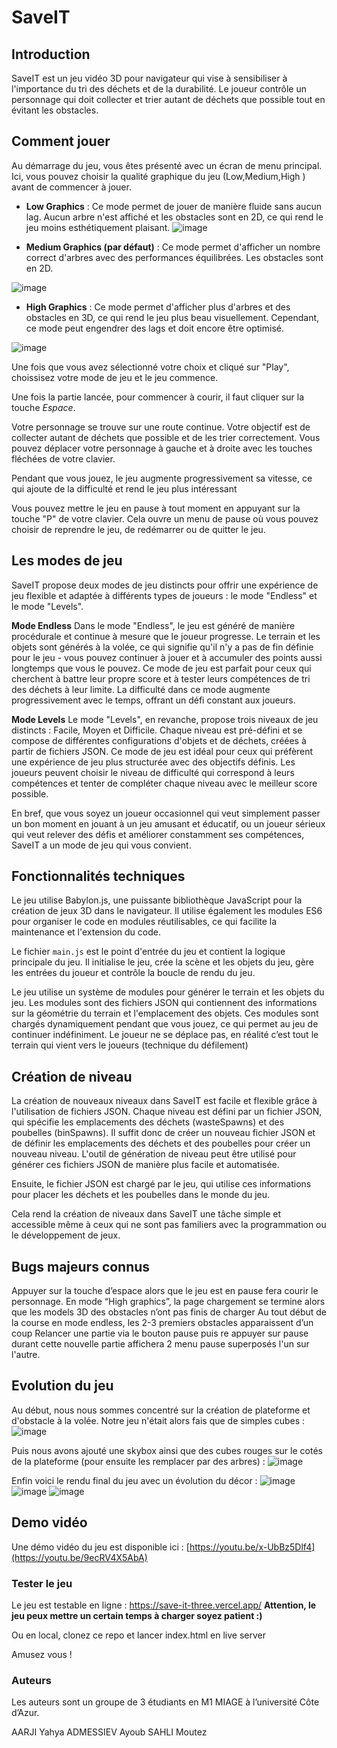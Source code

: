 
# SaveIT

## Introduction

SaveIT est un jeu vidéo 3D pour navigateur qui vise à sensibiliser à l'importance du tri des déchets et de la durabilité. Le joueur contrôle un personnage qui doit collecter et trier autant de déchets que possible tout en évitant les obstacles.

## Comment jouer

Au démarrage du jeu, vous êtes présenté avec un écran de menu principal. Ici, vous pouvez choisir la qualité graphique du jeu (Low,Medium,High   ) avant de commencer à jouer. 

- **Low Graphics** : Ce mode permet de jouer de manière fluide sans aucun lag. Aucun arbre n'est affiché et les obstacles sont en 2D, ce qui rend le jeu moins esthétiquement plaisant.
![image](https://github.com/AyoubAdm/SaveIt/assets/64748357/b5a6c6dd-9c25-464d-9dd4-55ab8f93d2df)



- **Medium Graphics (par défaut)** : Ce mode permet d'afficher un nombre correct d'arbres avec des performances équilibrées. Les obstacles sont en 2D.

![image](https://github.com/AyoubAdm/SaveIt/assets/64748357/f9a0256f-0fb0-4cfd-bc26-0cea106498de)



- **High Graphics** : Ce mode permet d'afficher plus d'arbres et des obstacles en 3D, ce qui rend le jeu plus beau visuellement. Cependant, ce mode peut engendrer des lags et doit encore être optimisé.

![image](https://github.com/AyoubAdm/SaveIt/assets/64748357/afb52bbb-0364-41c5-938c-b70ba416503a)


Une fois que vous avez sélectionné votre choix et cliqué sur "Play", choissisez votre mode de jeu et le jeu commence.

Une fois la partie lancée, pour  commencer à courir,  il faut cliquer sur la touche *Espace*.

Votre personnage se trouve sur une route continue. Votre objectif est de collecter autant de déchets que possible et de les trier correctement. Vous pouvez déplacer votre personnage à gauche et à droite avec les touches fléchées de votre clavier.

Pendant que vous jouez, le jeu augmente progressivement sa vitesse, ce qui ajoute de la difficulté et rend le jeu plus intéressant

Vous pouvez mettre le jeu en pause à tout moment en appuyant sur la touche "P" de votre clavier. Cela ouvre un menu de pause où vous pouvez choisir de reprendre le jeu, de redémarrer ou de quitter le jeu.

## Les modes de jeu
SaveIT propose deux modes de jeu distincts pour offrir une expérience de jeu flexible et adaptée à différents types de joueurs : le mode "Endless" et le mode "Levels".

**Mode Endless**
Dans le mode "Endless", le jeu est généré de manière procédurale et continue à mesure que le joueur progresse. Le terrain et les objets sont générés à la volée, ce qui signifie qu'il n'y a pas de fin définie pour le jeu - vous pouvez continuer à jouer et à accumuler des points aussi longtemps que vous le pouvez. Ce mode de jeu est parfait pour ceux qui cherchent à battre leur propre score et à tester leurs compétences de tri des déchets à leur limite. La difficulté dans ce mode augmente progressivement avec le temps, offrant un défi constant aux joueurs.

**Mode Levels**
Le mode "Levels", en revanche, propose trois niveaux de jeu distincts : Facile, Moyen et Difficile. Chaque niveau est pré-défini et se compose de différentes configurations d'objets et de déchets, créées à partir de fichiers JSON. Ce mode de jeu est idéal pour ceux qui préfèrent une expérience de jeu plus structurée avec des objectifs définis. Les joueurs peuvent choisir le niveau de difficulté qui correspond à leurs compétences et tenter de compléter chaque niveau avec le meilleur score possible.

En bref, que vous soyez un joueur occasionnel qui veut simplement passer un bon moment en jouant à un jeu amusant et éducatif, ou un joueur sérieux qui veut relever des défis et améliorer constamment ses compétences, SaveIT a un mode de jeu qui vous convient.

## Fonctionnalités techniques

Le jeu utilise Babylon.js, une puissante bibliothèque JavaScript pour la création de jeux 3D dans le navigateur. Il utilise également les modules ES6 pour organiser le code en modules réutilisables, ce qui facilite la maintenance et l'extension du code.

Le fichier `main.js` est le point d'entrée du jeu et contient la logique principale du jeu. Il initialise le jeu, crée la scène et les objets du jeu, gère les entrées du joueur et contrôle la boucle de rendu du jeu.

Le jeu utilise un système de modules pour générer le terrain et les objets du jeu. Les modules sont des fichiers JSON qui contiennent des informations sur la géométrie du terrain et l'emplacement des objets. Ces modules sont chargés dynamiquement pendant que vous jouez, ce qui permet au jeu de continuer indéfiniment. Le joueur ne se déplace pas, en réalité c’est tout le terrain qui vient vers le joueurs (technique du défilement)

## Création de niveau
La création de nouveaux niveaux dans SaveIT est facile et flexible grâce à l'utilisation de fichiers JSON. Chaque niveau est défini par un fichier JSON, qui spécifie les emplacements des déchets (wasteSpawns) et des poubelles (binSpawns).
Il suffit donc de créer un nouveau fichier JSON et de définir les emplacements des déchets et des poubelles pour créer un nouveau niveau. L'outil de génération de niveau peut être utilisé pour générer ces fichiers JSON de manière plus facile et automatisée.

Ensuite, le fichier JSON est chargé par le jeu, qui utilise ces informations pour placer les déchets et les poubelles dans le monde du jeu.

Cela rend la création de niveaux dans SaveIT une tâche simple et accessible même à ceux qui ne sont pas familiers avec la programmation ou le développement de jeux.

## Bugs majeurs connus
Appuyer sur la touche d’espace alors que le jeu est en pause fera courir le personnage.
En mode “High graphics”, la page chargement se termine alors que les models 3D des obstacles n’ont pas finis de charger
Au tout début de la course en mode endless, les 2-3 premiers obstacles apparaissent d’un coup
Relancer une partie via le bouton pause puis re appuyer sur pause durant cette nouvelle partie affichera 2 menu pause superposés l'un sur l'autre.

## Evolution du jeu
Au début, nous nous sommes concentré sur la création de plateforme et d'obstacle à la volée. Notre jeu n'était alors fais que de simples cubes : 
![image](https://github.com/AyoubAdm/SaveIt/assets/64748357/ec4a78c2-0924-48ce-ab51-86a765f7c527)

Puis nous avons ajouté une skybox ainsi que des cubes rouges sur le cotés de la plateforme (pour ensuite les remplacer par des arbres) : 
![image](https://github.com/AyoubAdm/SaveIt/assets/64748357/51bc7169-d456-4630-9910-8933f76ad2a2)

Enfin voici le rendu final du jeu avec un évolution du décor : 
![image](https://i.ibb.co/GWndg4f/Sans-titre3.png)
![image](https://i.ibb.co/RvhYcBN/Sans-titre1.png)
![image](https://i.ibb.co/jG5WLDG/Sans-titre2.png)

## Demo vidéo

Une démo vidéo du jeu est disponible ici : [https://youtu.be/x-UbBz5Dlf4](https://youtu.be/9ecRV4X5AbA)

### Tester le jeu

Le jeu est testable en ligne : https://save-it-three.vercel.app/  **Attention, le jeu peux mettre un certain temps à charger soyez patient :)**

Ou en local, clonez ce repo et lancer index.html en live server

Amusez vous !


### Auteurs
Les auteurs sont un groupe de 3 étudiants en M1 MIAGE à l’université Côte d’Azur.


AARJI Yahya 
ADMESSIEV Ayoub
SAHLI Moutez

